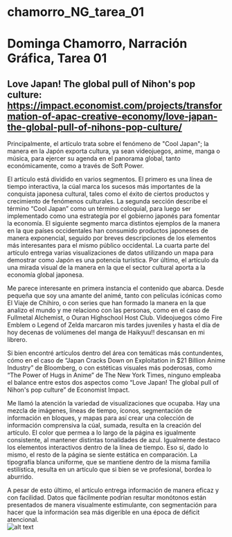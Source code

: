 # chamorro_NG_tarea_01
Dominga Chamorro, Narración Gráfica, Tarea 01
======
## Love Japan! The global pull of Nihon's pop culture: https://impact.economist.com/projects/transformation-of-apac-creative-economy/love-japan-the-global-pull-of-nihons-pop-culture/

Principalmente, el artículo trata sobre el fenómeno de "Cool Japan"; la manera en la Japón exporta cultura, ya sean videojuegos, anime, manga o música, para ejercer su agenda en el panorama global, tanto económicamente, como a través de Soft Power. 

El artículo está dividido en varios segmentos. El primero es una línea de tiempo interactiva, la cúal marca los sucesos más importantes de la conquista japonesa cultural, tales como el éxito de ciertos productos y crecimiento de fenómenos culturales. La segunda sección describe el término “Cool Japan” como un término coloquial, para luego ser implementado como una estrategía por el gobierno japonés para fomentar la economía. El siguiente segmento marca distintos ejemplos de la manera en la que países occidentales han consumido productos japoneses de manera exponencial, seguido por breves descripciones de los elementos más interesantes para el mismo público occidental. La cuarta parte del artículo entrega varias visualizaciones de datos utilizando un mapa para demostrar como Japón es una potencia turística. Por último, el artículo da una mirada visual de la manera en la que el sector cultural aporta a la economía global japonesa.  

Me parece interesante en primera instancia el contenido que abarca. Desde pequeña que soy una amante del animé, tanto con películas icónicas como El Viaje de Chihiro, o con series que han formado la manera en la que analizo el mundo y me relaciono con las personas, como en el caso de Fullmetal Alchemist, o Ouran Highschool Host Club. Videojuegos cómo Fire Emblem o Legend of Zelda marcaron mis tardes juveniles y hasta el día de hoy decenas de volúmenes del manga de Haikyuu!! descansan en mi librero. 

Si bien encontré artículos dentro del área con temáticas más contundentes, cómo en el caso de “Japan Cracks Down on Exploitation in $21 Billion Anime Industry” de Bloomberg, o con estéticas visuales más poderosas, como “The Power of Hugs in Anime” de The New York Times, ninguno empleaba el balance entre estos dos aspectos como “Love Japan! The global pull of Nihon's pop culture” de Economist Impact. 

Me llamó la atención la variedad de visualizaciones que ocupaba. Hay una mezcla de imágenes, líneas de tiempo, íconos, segmentación de información en bloques, y mapas para así crear una colección de información comprensiva la cúal, sumada, resulta en la creación del artículo. El color que permea a lo largo de la página es igualmente consistente, al mantener distintas tonalidades de azul. Igualmente destaco los elementos interactivos dentro de la línea de tiempo. Eso sí, dado lo mismo, el resto de la página se siente estática en comparación. La tipografía blanca uniforme, que se mantiene dentro de la misma familia estilística, resulta en un artículo que si bien se ve profesional, bordea lo aburrido. 

A pesar de esto último, el artículo entrega información de manera eficaz y con facilidad. Datos que fácilmente podrían resultar monótonos están presentados de manera visualmente estimulante, con segmentación para hacer que la información sea más digerible en una época de déficit atencional.   
![alt text]()
